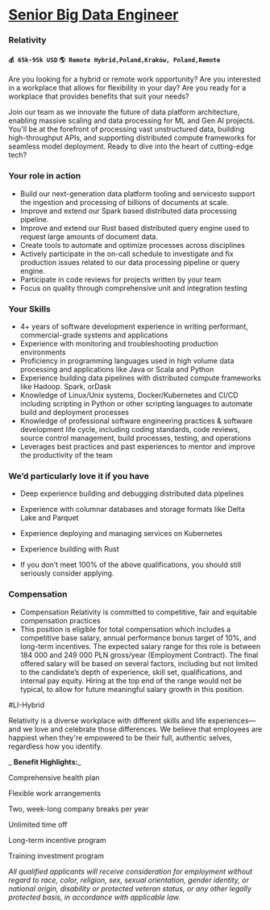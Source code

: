 # [Senior Big Data Engineer](https://www.remotewlb.com/apply/senior-big-data-engineer-40834)  
### Relativity  
#### `💰 65k-95k USD` `🌎 Remote Hybrid,Poland,Kraków, Poland,Remote`  

Are you looking for a hybrid or remote work opportunity? Are you interested in a workplace that allows for flexibility in your day? Are you ready for a workplace that provides benefits that suit your needs?

  

Join our team as we innovate the future of data platform architecture, enabling massive scaling and data processing for ML and Gen AI projects. You'll be at the forefront of processing vast unstructured data, building high-throughput APIs, and supporting distributed compute frameworks for seamless model deployment. Ready to dive into the heart of cutting-edge tech?

### Your role in action

  * Build our next-generation data platform tooling and servicesto support the ingestion and processing of billions of documents at scale. 
  * Improve and extend our Spark based distributed data processing pipeline. 
  * Improve and extend our Rust based distributed query engine used to request large amounts of document data. 
  * Create tools to automate and optimize processes across disciplines 
  * Actively participate in the on-call schedule to investigate and fix production issues related to our data processing pipeline or query engine. 
  * Participate in code reviews for projects written by your team 
  * Focus on quality through comprehensive unit and integration testing 

### Your Skills

  * 4+ years of software development experience in writing performant, commercial-grade systems and applications 
  * Experience with monitoring and troubleshooting production environments 
  * Proficiency in programming languages used in high volume data processing and applications like Java or Scala and Python 
  * Experience building data pipelines with distributed compute frameworks like Hadoop. Spark, orDask 
  * Knowledge of Linux/Unix systems, Docker/Kubernetes and CI/CD including scripting in Python or other scripting languages to automate build and deployment processes 
  * Knowledge of professional software engineering practices & software development life cycle, including coding standards, code reviews, source control management, build processes, testing, and operations 
  * Leverages best practices and past experiences to mentor and improve the productivity of the team 

### We’d particularly love it if you have

  * Deep experience building and debugging distributed data pipelines 
  * Experience with columnar databases and storage formats like Delta Lake and Parquet 
  * Experience deploying and managing services on Kubernetes 
  * Experience building with Rust 

  

  * If you don’t meet 100% of the above qualifications, you should still seriously consider applying. 

### Compensation

  * Compensation Relativity is committed to competitive, fair and equitable compensation practices
  * This position is eligible for total compensation which includes a competitive base salary, annual performance bonus target of 10%, and long-term incentives. The expected salary range for this role is between 184 000 and 249 000 PLN gross/year (Employment Contract). The final offered salary will be based on several factors, including but not limited to the candidate’s depth of experience, skill set, qualifications, and internal pay equity. Hiring at the top end of the range would not be typical, to allow for future meaningful salary growth in this position.

#LI-Hybrid

  

Relativity is a diverse workplace with different skills and life experiences—and we love and celebrate those differences. We believe that employees are happiest when they're empowered to be their full, authentic selves, regardless how you identify.

  

 _ **Benefit Highlights:**_

Comprehensive health plan

Flexible work arrangements

Two, week-long company breaks per year

Unlimited time off

Long-term incentive program

Training investment program

  

 _All qualified applicants will receive consideration for employment without regard to race, color, religion, sex, sexual orientation, gender identity, or national origin, disability or protected veteran status, or any other legally protected basis, in accordance with applicable law._

